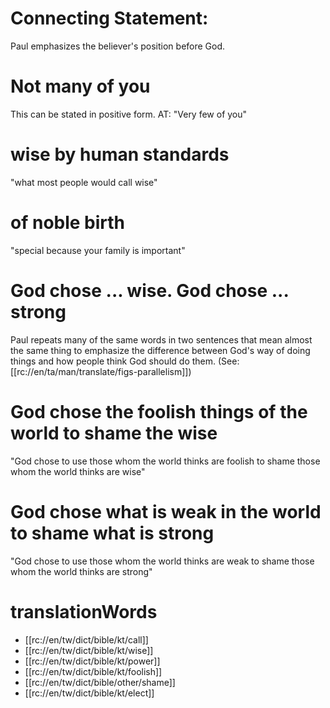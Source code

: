 # Connecting Statement:

Paul emphasizes the believer's position before God.

# Not many of you

This can be stated in positive form. AT: "Very few of you"

# wise by human standards

"what most people would call wise"

# of noble birth

"special because your family is important"

# God chose ... wise. God chose ... strong

Paul repeats many of the same words in two sentences that mean almost the same thing to emphasize the difference between God's way of doing things and how people think God should do them. (See: [[rc://en/ta/man/translate/figs-parallelism]])

# God chose the foolish things of the world to shame the wise

"God chose to use those whom the world thinks are foolish to shame those whom the world thinks are wise"

# God chose what is weak in the world to shame what is strong

"God chose to use those whom the world thinks are weak to shame those whom the world thinks are strong"

# translationWords

* [[rc://en/tw/dict/bible/kt/call]]
* [[rc://en/tw/dict/bible/kt/wise]]
* [[rc://en/tw/dict/bible/kt/power]]
* [[rc://en/tw/dict/bible/kt/foolish]]
* [[rc://en/tw/dict/bible/other/shame]]
* [[rc://en/tw/dict/bible/kt/elect]]